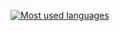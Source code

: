 [![Most used languages](https://readme-stats-black-mu.vercel.app/api/top-langs/?username=igorplebanczyk&theme=transparent&hide_border=true&title_color=008080&layout=compact&disable_animations=false&exclude_repo=readme-stats,Online-Calculator,7_cudow_swiata,Restaurant-Webpage,TicTacToe&langs_count=10)]([https://github.com/anuraghazra/github-readme-stats](https://readme-stats-black-mu.vercel.app/api/top-langs/?username=igorplebanczyk&theme=transparent&hide_border=true&title_color=008080&layout=compact&disable_animations=false&exclude_repo=readme-stats,Online-Calculator,7_cudow_swiata,Restaurant-Webpage&langs_count=10))
